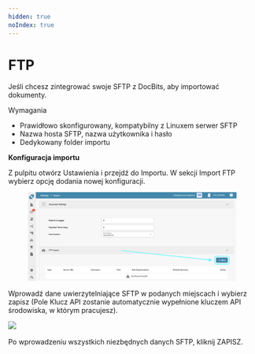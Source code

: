 ```yaml
---
hidden: true
noIndex: true
---
```


# FTP

Jeśli chcesz zintegrować swoje SFTP z DocBits, aby importować dokumenty.

Wymagania

* Prawidłowo skonfigurowany, kompatybilny z Linuxem serwer SFTP
* Nazwa hosta SFTP, nazwa użytkownika i hasło
* Dedykowany folder importu

**Konfiguracja importu**

Z pulpitu otwórz Ustawienia i przejdź do Importu. W sekcji Import FTP wybierz opcję dodania nowej konfiguracji.

<figure><img src="../../../.gitbook/assets/ftp1.png" alt=""><figcaption></figcaption></figure>

Wprowadź dane uwierzytelniające SFTP w podanych miejscach i wybierz zapisz (Pole Klucz API zostanie automatycznie wypełnione kluczem API środowiska, w którym pracujesz).

![](https://lh7-us.googleusercontent.com/m11trSpnDmv9aco98vPG6xuIhYxngp6TauG7lDYEWB2VguNmX0ypXMi3Fc4Ey6V4Iy_YwOy4Zooh3rj_WoAQ3PQgVIjw5vqToOuq_lIxN7IqPE2fv1puzsnEO96y5mn5FHjFtC1wYrEf9sxjHk1GL2I)

Po wprowadzeniu wszystkich niezbędnych danych SFTP, kliknij ZAPISZ.
